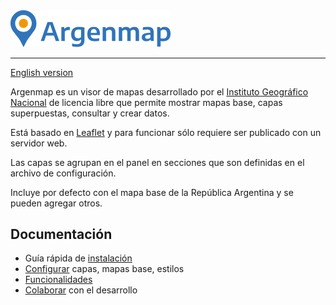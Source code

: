 <img width="256" src="src/styles/images/argenmap-banner.png" alt="Argenmap" />

---
[English version][README_en]

Argenmap es un visor de mapas desarrollado por el [Instituto Geográfico Nacional][] de licencia libre que permite mostrar mapas base, capas superpuestas, consultar y crear datos.

Está basado en [Leaflet][] y para funcionar sólo requiere ser publicado con un servidor web. 

Las capas se agrupan en el panel en secciones que son definidas en el archivo de configuración.

Incluye por defecto con el mapa base de la República Argentina y se pueden agregar otros.

## Documentación
- Guía rápida de [instalación][]
- [Configurar][] capas, mapas base, estilos
- [Funcionalidades][]
- [Colaborar][] con el desarrollo

[Instituto Geográfico Nacional]: https://www.ign.gob.ar
[Leaflet]: https://leafletjs.com/
[README_en]: src/docs/en/README.md
[instalación]: src/docs/deployment.md
[Configurar]: src/docs/configuration.md
[Funcionalidades]: src/docs/features.md
[Colaborar]: src/docs/contributing.md
